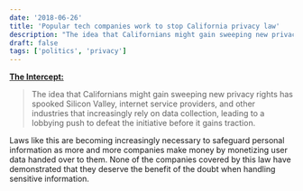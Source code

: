 ```yaml
---
date: '2018-06-26'
title: 'Popular tech companies work to stop California privacy law'
description: "The idea that Californians might gain sweeping new privacy rights has spooked Silicon Valley, internet service providers, and other industries that increasingly rely on data collection, leading to a lobbying push to defeat the initiative before it gains traction."
draft: false
tags: ['politics', 'privacy']
---
```


**[The Intercept:](https://theintercept.com/2018/06/26/google-and-facebook-are-quietly-fighting-californias-privacy-rights-initiative-emails-reveal/)**

> The idea that Californians might gain sweeping new privacy rights has spooked Silicon Valley, internet service providers, and other industries that increasingly rely on data collection, leading to a lobbying push to defeat the initiative before it gains traction.<!-- excerpt -->

Laws like this are becoming increasingly necessary to safeguard personal information as more and more companies make money by monetizing user data handed over to them. None of the companies covered by this law have demonstrated that they deserve the benefit of the doubt when handling sensitive information.

